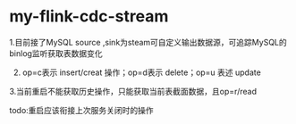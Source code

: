 # my-flink-cdc-stream

1.目前接了MySQL source ,sink为steam可自定义输出数据源，可追踪MySQL的binlog监听获取表数据变化

2. op=c表示 insert/creat 操作；op=d表示 delete；op=u 表述 update

3.当前重启不能获取历史操作，只能获取当前表截面数据，且op=r/read

todo:重启应该衔接上次服务关闭时的操作
